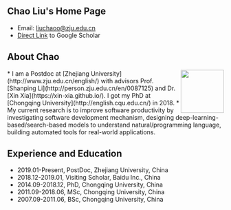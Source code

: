 ## Chao Liu's Home Page              
* Email: [liuchaoo@zju.edu.cn](mailto:liuchaoo@zju.edu.cn)
* [Direct Link](https://scholar.google.com/citations?user=scet0mIAAAAJ&hl=en) to Google Scholar

## About Chao
<img src="http://liuchaoss.github.io/liuchao.jpg" height="100" align="right">
* I am a Postdoc at [Zhejiang University](http://www.zju.edu.cn/english/) with advisors Prof. [Shanping Li](http://person.zju.edu.cn/en/0087125) and Dr. [Xin Xia](https://xin-xia.github.io/). I got my PhD at [Chongqing University](http://english.cqu.edu.cn/) in 2018. 
* My current research is to improve software productivity by investigating software development mechanism, designing deep-learning-based/search-based models to understand natural/programming language, building automated tools for real-world applications.

## Experience and Education
* 2019.01-Present, PostDoc, Zhejiang University, China
* 2018.12-2019.01, Visiting Scholar, Baidu Inc., China
* 2014.09-2018.12, PhD, Chongqing University, China
* 2011.09-2018.06, MSc, Chongqing University, China
* 2007.09-2011.06, BSc, Chongqing University, China
